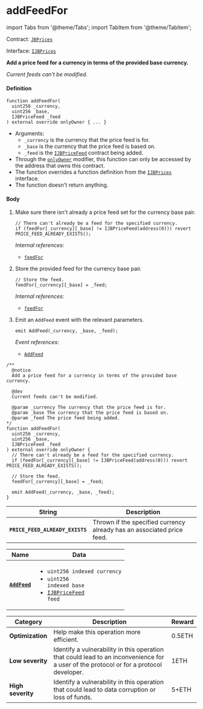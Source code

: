 # addFeedFor

import Tabs from '@theme/Tabs';
import TabItem from '@theme/TabItem';

Contract: [`JBPrices`](/v4/deprecated/v2/contracts/jbprices/README.md)​‌

Interface: [`IJBPrices`](/v4/deprecated/v2/interfaces/ijbprices.md)

<Tabs>
<TabItem value="Step by step" label="Step by step">

**Add a price feed for a currency in terms of the provided base currency.**

_Current feeds can't be modified._

#### Definition

```
function addFeedFor(
  uint256 _currency,
  uint256 _base,
  IJBPriceFeed _feed
) external override onlyOwner { ... }
```

* Arguments:
  * `_currency` is the currency that the price feed is for.
  * `_base` is the currency that the price feed is based on.
  * `_feed` is the [`IJBPriceFeed`](/v4/deprecated/v2/interfaces/ijbpricefeed.md) contract being added.
* Through the [`onlyOwner`](https://docs.openzeppelin.com/contracts/4.x/api/access#Ownable-onlyOwner--) modifier, this function can only be accessed by the address that owns this contract.
* The function overrides a function definition from the [`IJBPrices`](/v4/deprecated/v2/interfaces/ijbprices.md) interface.
* The function doesn't return anything.

#### Body

1.  Make sure there isn't already a price feed set for the currency base pair.

    ```
    // There can't already be a feed for the specified currency.
    if (feedFor[_currency][_base] != IJBPriceFeed(address(0))) revert PRICE_FEED_ALREADY_EXISTS();
    ```

    _Internal references:_

    * [`feedFor`](/v4/deprecated/v2/contracts/jbprices/properties/feedfor.md)
2.  Store the provided feed for the currency base pair.

    ```
    // Store the feed.
    feedFor[_currency][_base] = _feed;
    ```

    _Internal references:_

    * [`feedFor`](/v4/deprecated/v2/contracts/jbprices/properties/feedfor.md)
3.  Emit an `AddFeed` event with the relevant parameters.

    ```
    emit AddFeed(_currency, _base, _feed);
    ```

    _Event references:_

    * [`AddFeed`](/v4/deprecated/v2/contracts/jbprices/events/addfeed.md)

</TabItem>

<TabItem value="Code" label="Code">

```
/**
  @notice
  Add a price feed for a currency in terms of the provided base currency.

  @dev
  Current feeds can't be modified.

  @param _currency The currency that the price feed is for.
  @param _base The currency that the price feed is based on.
  @param _feed The price feed being added.
*/
function addFeedFor(
  uint256 _currency,
  uint256 _base,
  IJBPriceFeed _feed
) external override onlyOwner {
  // There can't already be a feed for the specified currency.
  if (feedFor[_currency][_base] != IJBPriceFeed(address(0))) revert PRICE_FEED_ALREADY_EXISTS();

  // Store the feed.
  feedFor[_currency][_base] = _feed;

  emit AddFeed(_currency, _base, _feed);
}
```

</TabItem>

<TabItem value="Errors" label="Errors">

| String                          | Description                                                            |
| ------------------------------- | ---------------------------------------------------------------------- |
| **`PRICE_FEED_ALREADY_EXISTS`** | Thrown if the specified currency already has an associated price feed. |

</TabItem>

<TabItem value="Events" label="Events">

| Name                                  | Data                                                                                                                                                                                                                                                                                           |
| ------------------------------------- | ---------------------------------------------------------------------------------------------------------------------------------------------------------------------------------------------------------------------------------------------------------------------------------------------- |
| [**`AddFeed`**](/v4/deprecated/v2/contracts/jbprices/events/addfeed.md) | <ul><li><code>uint256 indexed currency</code></li><li><code>uint256 indexed base</code></li><li><code>[IJBPriceFeed](/v4/deprecated/v2/interfaces/ijbpricefeed.md) feed</code></li></ul> |

</TabItem>

<TabItem value="Bug bounty" label="Bug bounty">

| Category          | Description                                                                                                                            | Reward |
| ----------------- | -------------------------------------------------------------------------------------------------------------------------------------- | ------ |
| **Optimization**  | Help make this operation more efficient.                                                                                               | 0.5ETH |
| **Low severity**  | Identify a vulnerability in this operation that could lead to an inconvenience for a user of the protocol or for a protocol developer. | 1ETH   |
| **High severity** | Identify a vulnerability in this operation that could lead to data corruption or loss of funds.                                        | 5+ETH  |

</TabItem>
</Tabs>
